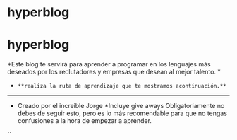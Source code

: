 # hyperblog
#  hyperblog
*Este blog te servirá para aprender a programar en los lenguajes más deseados por los reclutadores y empresas que desean al mejor talento. *

- `**realiza la ruta de aprendizaje que te mostramos acontinuación.**`

------------
* Creado por el increible Jorge
*Incluye give aways
Obligatoriamente no debes de seguir esto, pero es lo más recomendable para que no tengas confusiones a la hora de empezar a aprender. 

``
